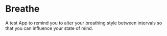 # Breathe
A test App to remind you to alter your breathing style between intervals so that you can influence your state of mind.
